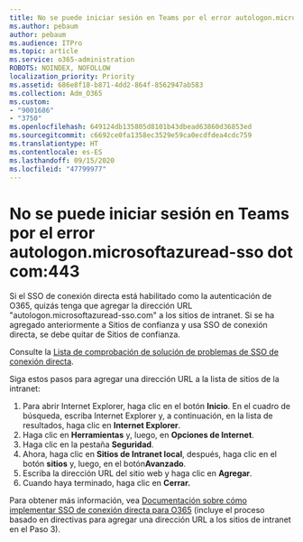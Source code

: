 ```yaml
---
title: No se puede iniciar sesión en Teams por el error autologon.microsoftazuread-sso.com:443
ms.author: pebaum
author: pebaum
ms.audience: ITPro
ms.topic: article
ms.service: o365-administration
ROBOTS: NOINDEX, NOFOLLOW
localization_priority: Priority
ms.assetid: 686e8f18-b871-4dd2-864f-8562947ab583
ms.collection: Adm_O365
ms.custom:
- "9001686"
- "3750"
ms.openlocfilehash: 649124db135805d8101b43dbead63860d36853ed
ms.sourcegitcommit: c6692ce0fa1358ec3529e59ca0ecdfdea4cdc759
ms.translationtype: HT
ms.contentlocale: es-ES
ms.lasthandoff: 09/15/2020
ms.locfileid: "47799977"
---
```

# <a name="unable-to-log-into-teams-due-to-error-autologonmicrosoftazuread-sso-dot-com443"></a>No se puede iniciar sesión en Teams por el error autologon.microsoftazuread-sso dot com:443

Si el SSO de conexión directa está habilitado como la autenticación de O365, quizás tenga que agregar la dirección URL "autologon.microsoftazuread-sso.com" a los sitios de intranet.  Si se ha agregado anteriormente a Sitios de confianza y usa SSO de conexión directa, se debe quitar de Sitios de confianza.

Consulte la [Lista de comprobación de solución de problemas de SSO de conexión directa](https://docs.microsoft.com/azure/active-directory/hybrid/tshoot-connect-sso#troubleshooting-checklist).

Siga estos pasos para agregar una dirección URL a la lista de sitios de la intranet:

1. Para abrir Internet Explorer, haga clic en el botón **Inicio**. En el cuadro de búsqueda, escriba Internet Explorer y, a continuación, en la lista de resultados, haga clic en **Internet Explorer**.
2. Haga clic en **Herramientas** y, luego, en **Opciones de Internet**.
3. Haga clic en la pestaña **Seguridad**.
4. Ahora, haga clic en **Sitios de Intranet local**, después, haga clic en el botón **sitios** y, luego, en el botón**Avanzado**.
5. Escriba la dirección URL del sitio web y haga clic en **Agregar**.
6. Cuando haya terminado, haga clic en **Cerrar.**

Para obtener más información, vea [Documentación sobre cómo implementar SSO de conexión directa para O365](https://docs.microsoft.com/azure/active-directory/hybrid/how-to-connect-sso-quick-start) (incluye el proceso basado en directivas para agregar una dirección URL a los sitios de intranet en el Paso 3).
